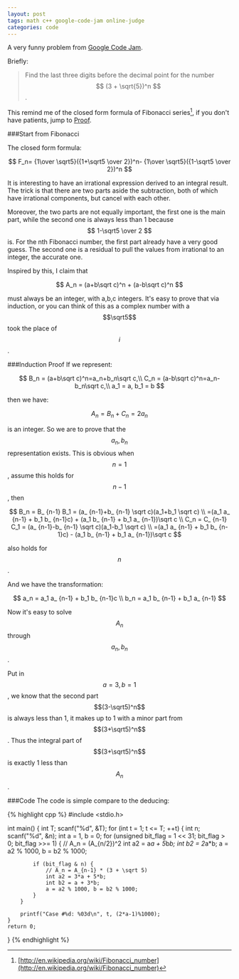 ```yaml
---
layout: post
tags: math c++ google-code-jam online-judge
categories: code
---
```


A very funny problem from [Google Code Jam](https://code.google.com/codejam/contest/32016/dashboard#s=p2).

Briefly:

> Find the last three digits before the decimal point for the number $$ (3 + \sqrt{5})^n $$.

This remind me of the closed form formula of Fibonacci series[^fib], if you don't have patients, jump to [Proof](#induction-proof).

###Start from Fibonacci

The closed form formula:

$$
F_n= {1\over \sqrt5}({1+\sqrt5 \over 2})^n-
{1\over \sqrt5}({1-\sqrt5 \over 2})^n
$$

It is interesting to have an irrational expression derived to an integral result. The trick is that there are two parts aside the subtraction, both of which have irrational components, but cancel with each other. 

Moreover, the two parts are not equally important, the first one is the main part, while the second one is always less than 1 because $$ 1-\sqrt5 \over 2 $$ is. For the nth Fibonacci number, the first part already have a very good guess. The second one is a residual to pull the values from irrational to an integer, the accurate one.

Inspired by this, I claim that

$$
A_n = (a+b\sqrt c)^n + (a-b\sqrt c)^n
$$

must always be an integer, with a,b,c integers. It's easy to prove that via induction, or you can think of this as a complex number with a $$\sqrt5$$ took the place of $$i$$.

###Induction Proof
If we represent:

$$
B_n = (a+b\sqrt c)^n=a_n+b_n\sqrt c,\\
C_n = (a-b\sqrt c)^n=a_n-b_n\sqrt c,\\
a_1 = a, b_1 = b
$$

then we have:

$$
A_n = B_n + C_n = 2a_n
$$

is an integer. 
So we are to prove that the $$a_n,b_n$$ representation exists.
This is obvious when $$n=1$$, assume this holds for $$n-1$$, then

$$
B_n = B_ {n-1} B_1 = 
(a_ {n-1}+b_ {n-1} \sqrt c)(a_1+b_1 \sqrt c) \\
=(a_1 a_ {n-1} + b_1 b_ {n-1}c) +
 (a_1 b_ {n-1} + b_1 a_ {n-1})\sqrt c \\
C_n = C_ {n-1} C_1 = 
(a_ {n-1}-b_ {n-1} \sqrt c)(a_1-b_1 \sqrt c) \\
=(a_1 a_ {n-1} + b_1 b_ {n-1}c) -
 (a_1 b_ {n-1} + b_1 a_ {n-1})\sqrt c
$$

also holds for $$n$$. 

And we have the transformation:

$$
a_n = a_1 a_ {n-1} + b_1 b_ {n-1}c \\
b_n = a_1 b_ {n-1} + b_1 a_ {n-1}
$$

Now it's easy to solve $$A_n$$ through $$a_n, b_n$$.

Put in $$ a = 3, b = 1$$, we know that the second part  $$(3-\sqrt5)^n$$ is always less than 1, it makes up to 1 with a minor part from $$(3+\sqrt5)^n$$. Thus the integral part of $$(3+\sqrt5)^n$$ is exactly 1 less than $$A_n$$.

###Code
The code is simple compare to the deducing:

{% highlight cpp %}
#include <stdio.h>

int main() {
	int T; scanf("%d", &T);
	for (int t = 1; t <= T; ++t) {
		int n; scanf("%d", &n);
		int a = 1, b = 0;
		for (unsigned bit_flag = 1 << 31; bit_flag > 0; bit_flag >>= 1) {
			// A_n = (A_{n/2})^2
			int a2 = a*a + 5*b*b;
			int b2 = 2*a*b;
			a = a2 % 1000, b = b2 % 1000;

			if (bit_flag & n) {
				// A_n = A_{n-1} * (3 + \sqrt 5)
				int a2 = 3*a + 5*b;
				int b2 = a + 3*b;
				a = a2 % 1000, b = b2 % 1000;
			}
		}

		printf("Case #%d: %03d\n", t, (2*a-1)%1000);
	}
	return 0;
}
{% endhighlight %}

[^fib]: [http://en.wikipedia.org/wiki/Fibonacci_number](http://en.wikipedia.org/wiki/Fibonacci_number)